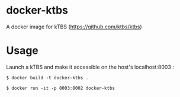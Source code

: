# docker-ktbs
A docker image for kTBS (https://github.com/ktbs/ktbs)

# Usage
Launch a kTBS and make it accessible on the host's localhost:8003 :

```$ docker build -t docker-ktbs .```

```$ docker run -it -p 8003:8002 docker-ktbs```
